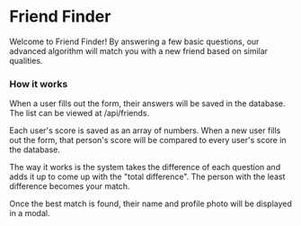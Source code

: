 # Friend Finder

Welcome to Friend Finder! By answering a few basic questions, our advanced algorithm will match you with a new friend based on similar qualities.

### How it works

When a user fills out the form, their answers will be saved in the database. The list can be viewed at /api/friends.

Each user's score is saved as an array of numbers. When a new user fills out the form, that person's score will be compared to every user's score in the database.

The way it works is the system takes the difference of each question and adds it up to come up with the "total difference". The person with the least difference becomes your match.

Once the best match is found, their name and profile photo will be displayed in a modal.